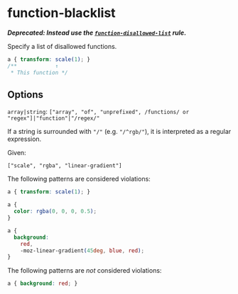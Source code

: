# function-blacklist

**_Deprecated: Instead use the [`function-disallowed-list`](https://github.com/stylelint/stylelint/tree/13.7.2/lib/rules/function-disallowed-list/README.md) rule._**

Specify a list of disallowed functions.

<!-- prettier-ignore -->
```css
a { transform: scale(1); }
/**            ↑
 * This function */
```

## Options

`array|string`: `["array", "of", "unprefixed", /functions/ or "regex"]|"function"|"/regex/"`

If a string is surrounded with `"/"` (e.g. `"/^rgb/"`), it is interpreted as a regular expression.

Given:

```
["scale", "rgba", "linear-gradient"]
```

The following patterns are considered violations:

<!-- prettier-ignore -->
```css
a { transform: scale(1); }
```

<!-- prettier-ignore -->
```css
a {
  color: rgba(0, 0, 0, 0.5);
}
```

<!-- prettier-ignore -->
```css
a {
  background:
    red,
    -moz-linear-gradient(45deg, blue, red);
}
```

The following patterns are _not_ considered violations:

<!-- prettier-ignore -->
```css
a { background: red; }
```
